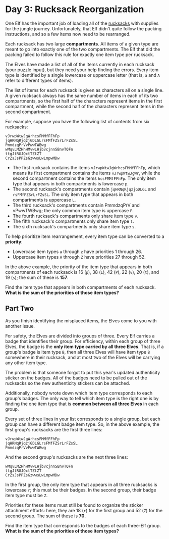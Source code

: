 # Day 3: Rucksack Reorganization

One Elf has the important job of loading all of the [rucksacks](https://en.wikipedia.org/wiki/Rucksack) with supplies for the jungle journey. Unfortunately, that Elf didn't quite follow the packing instructions, and so a few items now need to be rearranged.

Each rucksack has two large **compartments**. All items of a given type are meant to go into exactly one of the two compartments. The Elf that did the packing failed to follow this rule for exactly one item type per rucksack.

The Elves have made a list of all of the items currently in each rucksack (your puzzle input), but they need your help finding the errors. Every item type is identified by a single lowercase or uppercase letter (that is, `a` and `A` refer to different types of items).

The list of items for each rucksack is given as characters all on a single line. A given rucksack always has the same number of items in each of its two compartments, so the first half of the characters represent items in the first compartment, while the second half of the characters represent items in the second compartment.

For example, suppose you have the following list of contents from six rucksacks:

```
vJrwpWtwJgWrhcsFMMfFFhFp
jqHRNqRjqzjGDLGLrsFMfFZSrLrFZsSL
PmmdzqPrVvPwwTWBwg
wMqvLMZHhHMvwLHjbvcjnnSBnvTQFn
ttgJtRGJQctTZtZT
CrZsJsPPZsGzwwsLwLmpwMDw
```

- The first rucksack contains the items `vJrwpWtwJgWrhcsFMMfFFhFp`, which means its first compartment contains the items `vJrwpWtwJgWr`, while the second compartment contains the items `hcsFMMfFFhFp`. The only item type that appears in both compartments is lowercase `p`.
- The second rucksack's compartments contain `jqHRNqRjqzjGDLGL` and `rsFMfFZSrLrFZsSL`. The only item type that appears in both compartments is uppercase `L`.
- The third rucksack's compartments contain PmmdzqPrV and vPwwTWBwg; the only common item type is uppercase `P`.
- The fourth rucksack's compartments only share item type `v`.
- The fifth rucksack's compartments only share item type `t`.
- The sixth rucksack's compartments only share item type `s`.

To help prioritize item rearrangement, every item type can be converted to a **priority**:

- Lowercase item types `a` through `z` have priorities 1 through 26.
- Uppercase item types `A` through `Z` have priorities 27 through 52.

In the above example, the priority of the item type that appears in both compartments of each rucksack is 16 (`p`), 38 (`L`), 42 (`P`), 22 (`v`), 20 (`t`), and 19 (`s`); the sum of these is **157**.

Find the item type that appears in both compartments of each rucksack. **What is the sum of the priorities of those item types?**

## Part Two

As you finish identifying the misplaced items, the Elves come to you with another issue.

For safety, the Elves are divided into groups of three. Every Elf carries a badge that identifies their group. For efficiency, within each group of three Elves, the badge is the **only item type carried by all three Elves**. That is, if a group's badge is item type `B`, then all three Elves will have item type `B` somewhere in their rucksack, and at most two of the Elves will be carrying any other item type.

The problem is that someone forgot to put this year's updated authenticity sticker on the badges. All of the badges need to be pulled out of the rucksacks so the new authenticity stickers can be attached.

Additionally, nobody wrote down which item type corresponds to each group's badges. The only way to tell which item type is the right one is by finding the one item type that is **common between all three Elves** in each group.

Every set of three lines in your list corresponds to a single group, but each group can have a different badge item type. So, in the above example, the first group's rucksacks are the first three lines:

```
vJrwpWtwJgWrhcsFMMfFFhFp
jqHRNqRjqzjGDLGLrsFMfFZSrLrFZsSL
PmmdzqPrVvPwwTWBwg
```

And the second group's rucksacks are the next three lines:

```
wMqvLMZHhHMvwLHjbvcjnnSBnvTQFn
ttgJtRGJQctTZtZT
CrZsJsPPZsGzwwsLwLmpwMDw
```

In the first group, the only item type that appears in all three rucksacks is lowercase `r`; this must be their badges. In the second group, their badge item type must be `Z`.

Priorities for these items must still be found to organize the sticker attachment efforts: here, they are 18 (`r`) for the first group and 52 (`Z`) for the second group. The sum of these is **70**.

Find the item type that corresponds to the badges of each three-Elf group. **What is the sum of the priorities of those item types?**
